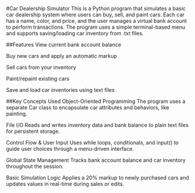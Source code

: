 #Car Dealership Simulator
This is a Python program that simulates a basic car dealership system where users can buy, sell, and paint cars. Each car has a name, color, and price, and the user manages a virtual bank account to perform transactions. The program uses a simple terminal-based menu and supports saving/loading car inventory from .txt files.

##Features
View current bank account balance

Buy new cars and apply an automatic markup

Sell cars from your inventory

Paint/repaint existing cars

Save and load car inventories using text files

##Key Concepts Used
Object-Oriented Programming
The program uses a separate Car class to encapsulate car attributes and behaviors, like painting.

File I/O
Reads and writes inventory data and bank balance to plain text files for persistent storage.

Control Flow & User Input
Uses while loops, conditionals, and input() to guide user choices through a menu-driven interface.

Global State Management
Tracks bank account balance and car inventory throughout the session.

Basic Simulation Logic
Applies a 20% markup to newly purchased cars and updates values in real-time during sales or edits.
